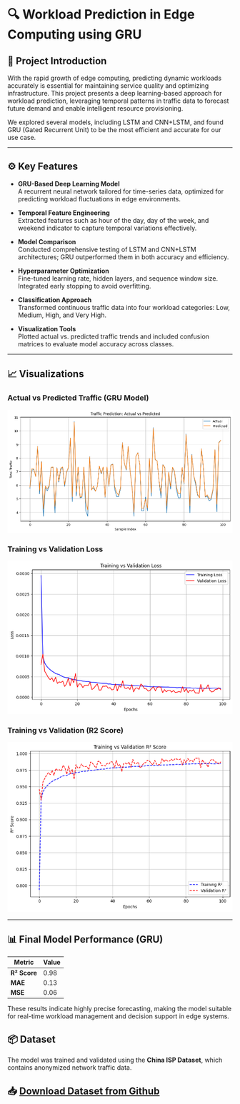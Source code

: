 # 🔍 Workload Prediction in Edge Computing using GRU

## 📘 Project Introduction

With the rapid growth of edge computing, predicting dynamic workloads accurately is essential for maintaining service quality and optimizing infrastructure. This project presents a deep learning-based approach for workload prediction, leveraging temporal patterns in traffic data to forecast future demand and enable intelligent resource provisioning.

We explored several models, including LSTM and CNN+LSTM, and found GRU (Gated Recurrent Unit) to be the most efficient and accurate for our use case.

---

## ⚙️ Key Features

- **GRU-Based Deep Learning Model**  
  A recurrent neural network tailored for time-series data, optimized for predicting workload fluctuations in edge environments.

- **Temporal Feature Engineering**  
  Extracted features such as hour of the day, day of the week, and weekend indicator to capture temporal variations effectively.

- **Model Comparison**  
  Conducted comprehensive testing of LSTM and CNN+LSTM architectures; GRU outperformed them in both accuracy and efficiency.

- **Hyperparameter Optimization**  
  Fine-tuned learning rate, hidden layers, and sequence window size. Integrated early stopping to avoid overfitting.

- **Classification Approach**  
  Transformed continuous traffic data into four workload categories: Low, Medium, High, and Very High.

- **Visualization Tools**  
  Plotted actual vs. predicted traffic trends and included confusion matrices to evaluate model accuracy across classes.

---

## 📈 Visualizations

### Actual vs Predicted Traffic (GRU Model)
![Actual vs Predicted](Images/ActualvsPredicted(GRU).png)

### Training vs Validation Loss
![Training vs Validation Loss](Images/Loss.png)

### Training vs Validation (R2 Score)
![Training vs Validation (R2 Score)](Images/TrainvsValidR2score.png)

---

## 📊 Final Model Performance (GRU)

| Metric          | Value     |
|-----------------|-----------|
| **R² Score**     | 0.98    |
| **MAE**          | 0.13      |
| **MSE**          | 0.06      |

These results indicate highly precise forecasting, making the model suitable for real-time workload management and decision support in edge systems.


## 📦 Dataset

The model was trained and validated using the **China ISP Dataset**, which contains anonymized network traffic data.

📥 [Download Dataset from Github](https://github.com/BuptMecMigration/Edge-Computing-Dataset)  
---
